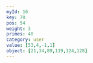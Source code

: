 ```yaml
---
myId: 16
key: 70
pos: 54
weight: 3
primes: 40
category: user
value: [53,4,-1,1]
object: [21,34,89,119,124,128]
---
```

